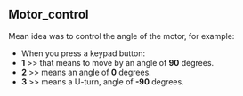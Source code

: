 <h2>Motor_control</h2>

<p>Mean idea was to control the angle of the motor, for example:</p>

<ul>
  <li>When you press a keypad button:</li>
  <li><strong>1</strong> &gt;&gt; that means to move by an angle of <strong>90</strong> degrees.</li>
  <li><strong>2</strong> &gt;&gt; means an angle of <strong>0</strong> degrees.</li>
  <li><strong>3</strong> &gt;&gt; means a U-turn, angle of <strong>-90</strong> degrees.</li>
</ul>
